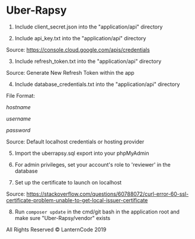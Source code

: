 # Uber-Rapsy

1. Include client_secret.json into the "application/api" directory

2. Include api_key.txt into the "application/api" directory

Source: https://console.cloud.google.com/apis/credentials

3. Include refresh_token.txt into the "application/api" directory

Source: Generate New Refresh Token within the app

4. Include database_credentials.txt into the "application/api" directory

File Format:

_hostname_

_username_

_password_

Source: Default localhost credentials or hosting provider

5. Import the uberrapsy.sql export into your phpMyAdmin

6. For admin privileges, set your account's role to 'reviewer' in the database

7. Set up the certificate to launch on localhost

Source: https://stackoverflow.com/questions/60788072/curl-error-60-ssl-certificate-problem-unable-to-get-local-issuer-certificate

8. Run ``composer update`` in the cmd/git bash in the application root and make sure "Uber-Rapsy/vendor" exists

All Rights Reserved &copy; LanternCode 2019